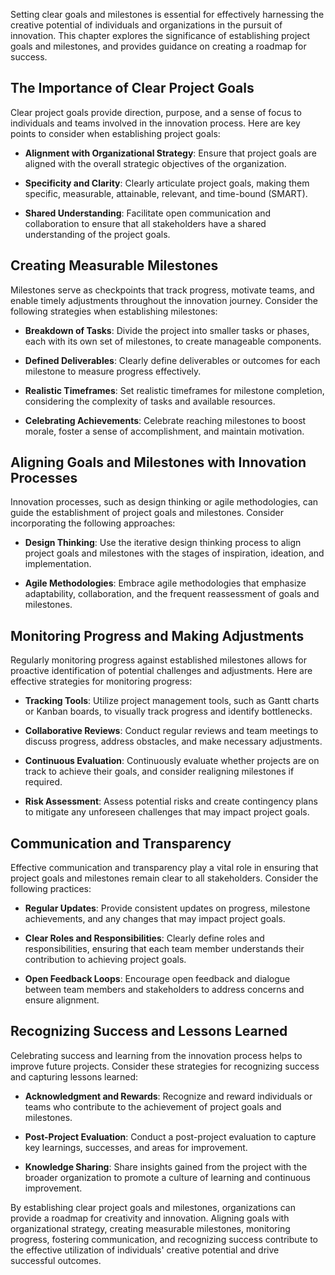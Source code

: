 
Setting clear goals and milestones is essential for effectively harnessing the creative potential of individuals and organizations in the pursuit of innovation. This chapter explores the significance of establishing project goals and milestones, and provides guidance on creating a roadmap for success.

**The Importance of Clear Project Goals**
-----------------------------------------

Clear project goals provide direction, purpose, and a sense of focus to individuals and teams involved in the innovation process. Here are key points to consider when establishing project goals:

* **Alignment with Organizational Strategy**: Ensure that project goals are aligned with the overall strategic objectives of the organization.

* **Specificity and Clarity**: Clearly articulate project goals, making them specific, measurable, attainable, relevant, and time-bound (SMART).

* **Shared Understanding**: Facilitate open communication and collaboration to ensure that all stakeholders have a shared understanding of the project goals.

**Creating Measurable Milestones**
----------------------------------

Milestones serve as checkpoints that track progress, motivate teams, and enable timely adjustments throughout the innovation journey. Consider the following strategies when establishing milestones:

* **Breakdown of Tasks**: Divide the project into smaller tasks or phases, each with its own set of milestones, to create manageable components.

* **Defined Deliverables**: Clearly define deliverables or outcomes for each milestone to measure progress effectively.

* **Realistic Timeframes**: Set realistic timeframes for milestone completion, considering the complexity of tasks and available resources.

* **Celebrating Achievements**: Celebrate reaching milestones to boost morale, foster a sense of accomplishment, and maintain motivation.

**Aligning Goals and Milestones with Innovation Processes**
-----------------------------------------------------------

Innovation processes, such as design thinking or agile methodologies, can guide the establishment of project goals and milestones. Consider incorporating the following approaches:

* **Design Thinking**: Use the iterative design thinking process to align project goals and milestones with the stages of inspiration, ideation, and implementation.

* **Agile Methodologies**: Embrace agile methodologies that emphasize adaptability, collaboration, and the frequent reassessment of goals and milestones.

**Monitoring Progress and Making Adjustments**
----------------------------------------------

Regularly monitoring progress against established milestones allows for proactive identification of potential challenges and adjustments. Here are effective strategies for monitoring progress:

* **Tracking Tools**: Utilize project management tools, such as Gantt charts or Kanban boards, to visually track progress and identify bottlenecks.

* **Collaborative Reviews**: Conduct regular reviews and team meetings to discuss progress, address obstacles, and make necessary adjustments.

* **Continuous Evaluation**: Continuously evaluate whether projects are on track to achieve their goals, and consider realigning milestones if required.

* **Risk Assessment**: Assess potential risks and create contingency plans to mitigate any unforeseen challenges that may impact project goals.

**Communication and Transparency**
----------------------------------

Effective communication and transparency play a vital role in ensuring that project goals and milestones remain clear to all stakeholders. Consider the following practices:

* **Regular Updates**: Provide consistent updates on progress, milestone achievements, and any changes that may impact project goals.

* **Clear Roles and Responsibilities**: Clearly define roles and responsibilities, ensuring that each team member understands their contribution to achieving project goals.

* **Open Feedback Loops**: Encourage open feedback and dialogue between team members and stakeholders to address concerns and ensure alignment.

**Recognizing Success and Lessons Learned**
-------------------------------------------

Celebrating success and learning from the innovation process helps to improve future projects. Consider these strategies for recognizing success and capturing lessons learned:

* **Acknowledgment and Rewards**: Recognize and reward individuals or teams who contribute to the achievement of project goals and milestones.

* **Post-Project Evaluation**: Conduct a post-project evaluation to capture key learnings, successes, and areas for improvement.

* **Knowledge Sharing**: Share insights gained from the project with the broader organization to promote a culture of learning and continuous improvement.

By establishing clear project goals and milestones, organizations can provide a roadmap for creativity and innovation. Aligning goals with organizational strategy, creating measurable milestones, monitoring progress, fostering communication, and recognizing success contribute to the effective utilization of individuals' creative potential and drive successful outcomes.
